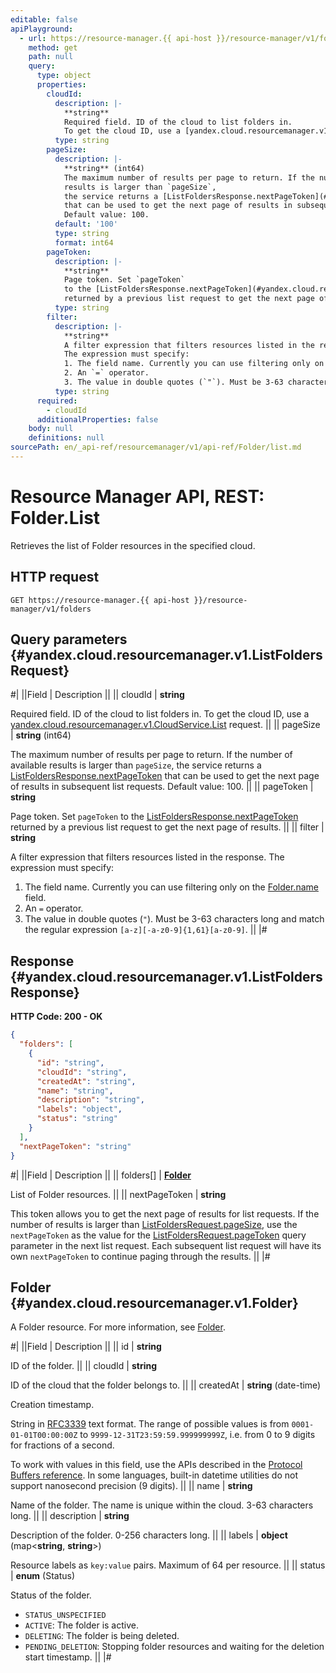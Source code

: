 ```yaml
---
editable: false
apiPlayground:
  - url: https://resource-manager.{{ api-host }}/resource-manager/v1/folders
    method: get
    path: null
    query:
      type: object
      properties:
        cloudId:
          description: |-
            **string**
            Required field. ID of the cloud to list folders in.
            To get the cloud ID, use a [yandex.cloud.resourcemanager.v1.CloudService.List](/docs/resource-manager/api-ref/Cloud/list#List) request.
          type: string
        pageSize:
          description: |-
            **string** (int64)
            The maximum number of results per page to return. If the number of available
            results is larger than `pageSize`,
            the service returns a [ListFoldersResponse.nextPageToken](#yandex.cloud.resourcemanager.v1.ListFoldersResponse)
            that can be used to get the next page of results in subsequent list requests.
            Default value: 100.
          default: '100'
          type: string
          format: int64
        pageToken:
          description: |-
            **string**
            Page token. Set `pageToken`
            to the [ListFoldersResponse.nextPageToken](#yandex.cloud.resourcemanager.v1.ListFoldersResponse)
            returned by a previous list request to get the next page of results.
          type: string
        filter:
          description: |-
            **string**
            A filter expression that filters resources listed in the response.
            The expression must specify:
            1. The field name. Currently you can use filtering only on the [Folder.name](#yandex.cloud.resourcemanager.v1.Folder) field.
            2. An `=` operator.
            3. The value in double quotes (`"`). Must be 3-63 characters long and match the regular expression `[a-z][-a-z0-9]{1,61}[a-z0-9]`.
          type: string
      required:
        - cloudId
      additionalProperties: false
    body: null
    definitions: null
sourcePath: en/_api-ref/resourcemanager/v1/api-ref/Folder/list.md
---
```


# Resource Manager API, REST: Folder.List

Retrieves the list of Folder resources in the specified cloud.

## HTTP request

```
GET https://resource-manager.{{ api-host }}/resource-manager/v1/folders
```

## Query parameters {#yandex.cloud.resourcemanager.v1.ListFoldersRequest}

#|
||Field | Description ||
|| cloudId | **string**

Required field. ID of the cloud to list folders in.
To get the cloud ID, use a [yandex.cloud.resourcemanager.v1.CloudService.List](/docs/resource-manager/api-ref/Cloud/list#List) request. ||
|| pageSize | **string** (int64)

The maximum number of results per page to return. If the number of available
results is larger than `pageSize`,
the service returns a [ListFoldersResponse.nextPageToken](#yandex.cloud.resourcemanager.v1.ListFoldersResponse)
that can be used to get the next page of results in subsequent list requests.
Default value: 100. ||
|| pageToken | **string**

Page token. Set `pageToken`
to the [ListFoldersResponse.nextPageToken](#yandex.cloud.resourcemanager.v1.ListFoldersResponse)
returned by a previous list request to get the next page of results. ||
|| filter | **string**

A filter expression that filters resources listed in the response.
The expression must specify:
1. The field name. Currently you can use filtering only on the [Folder.name](#yandex.cloud.resourcemanager.v1.Folder) field.
2. An `=` operator.
3. The value in double quotes (`"`). Must be 3-63 characters long and match the regular expression `[a-z][-a-z0-9]{1,61}[a-z0-9]`. ||
|#

## Response {#yandex.cloud.resourcemanager.v1.ListFoldersResponse}

**HTTP Code: 200 - OK**

```json
{
  "folders": [
    {
      "id": "string",
      "cloudId": "string",
      "createdAt": "string",
      "name": "string",
      "description": "string",
      "labels": "object",
      "status": "string"
    }
  ],
  "nextPageToken": "string"
}
```

#|
||Field | Description ||
|| folders[] | **[Folder](#yandex.cloud.resourcemanager.v1.Folder)**

List of Folder resources. ||
|| nextPageToken | **string**

This token allows you to get the next page of results for list requests. If the number of results
is larger than [ListFoldersRequest.pageSize](#yandex.cloud.resourcemanager.v1.ListFoldersRequest), use
the `nextPageToken` as the value
for the [ListFoldersRequest.pageToken](#yandex.cloud.resourcemanager.v1.ListFoldersRequest) query parameter
in the next list request. Each subsequent list request will have its own
`nextPageToken` to continue paging through the results. ||
|#

## Folder {#yandex.cloud.resourcemanager.v1.Folder}

A Folder resource. For more information, see [Folder](/docs/resource-manager/concepts/resources-hierarchy#folder).

#|
||Field | Description ||
|| id | **string**

ID of the folder. ||
|| cloudId | **string**

ID of the cloud that the folder belongs to. ||
|| createdAt | **string** (date-time)

Creation timestamp.

String in [RFC3339](https://www.ietf.org/rfc/rfc3339.txt) text format. The range of possible values is from
`0001-01-01T00:00:00Z` to `9999-12-31T23:59:59.999999999Z`, i.e. from 0 to 9 digits for fractions of a second.

To work with values in this field, use the APIs described in the
[Protocol Buffers reference](https://developers.google.com/protocol-buffers/docs/reference/overview).
In some languages, built-in datetime utilities do not support nanosecond precision (9 digits). ||
|| name | **string**

Name of the folder.
The name is unique within the cloud. 3-63 characters long. ||
|| description | **string**

Description of the folder. 0-256 characters long. ||
|| labels | **object** (map<**string**, **string**>)

Resource labels as `` key:value `` pairs. Maximum of 64 per resource. ||
|| status | **enum** (Status)

Status of the folder.

- `STATUS_UNSPECIFIED`
- `ACTIVE`: The folder is active.
- `DELETING`: The folder is being deleted.
- `PENDING_DELETION`: Stopping folder resources and waiting for the deletion start timestamp. ||
|#
